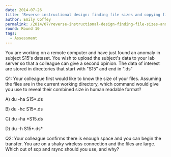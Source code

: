 ```yaml
---
date: 2014-07-26
title: 'Reverse instructional design: finding file sizes and copying files on the command line'
author: Emily Coffey
permalink: /2014/07/reverse-instructional-design-finding-file-sizes-and-copying-files-on-the-command-line/
round: Round 10
tags:
  - Assessment
---
```

You are working on a remote computer and have just found an anomaly in subject S15's dataset. You wish to upload the subject's data to your lab server so that a colleague can give a second opinion. The data of interest are stored in directories that start with "S15&#8243; and end in ".ds"

Q1: Your colleague first would like to know the size of your files. Assuming the files are in the current working directory, which command would give you use to reveal their combined size in human readable format?

A) du -ha S15*.ds

B) du -hc S15*.ds

C) du -ha *S15.ds

D) du -h S15\*.ds\*

Q2: Your colleague confirms there is enough space and you can begin the transfer. You are on a shaky wireless connection and the files are large. Which out of scp and rsync should you use, and why?
